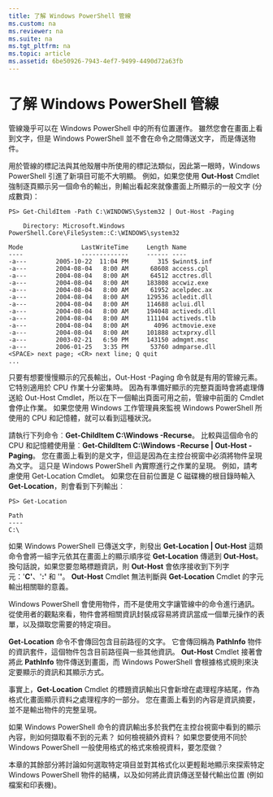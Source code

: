 ```yaml
---
title: 了解 Windows PowerShell 管線
ms.custom: na
ms.reviewer: na
ms.suite: na
ms.tgt_pltfrm: na
ms.topic: article
ms.assetid: 6be50926-7943-4ef7-9499-4490d72a63fb
---
```

# 了解 Windows PowerShell 管線
管線幾乎可以在 Windows PowerShell 中的所有位置運作。 雖然您會在畫面上看到文字，但是 Windows PowerShell 並不會在命令之間傳送文字， 而是傳送物件。

用於管線的標記法與其他殼層中所使用的標記法類似，因此第一眼時，Windows PowerShell 引進了新項目可能不大明顯。 例如，如果您使用 **Out-Host** Cmdlet 強制逐頁顯示另一個命令的輸出，則輸出看起來就像畫面上所顯示的一般文字 (分成數頁)：

```
PS> Get-ChildItem -Path C:\WINDOWS\System32 | Out-Host -Paging

    Directory: Microsoft.Windows PowerShell.Core\FileSystem::C:\WINDOWS\system32

Mode                LastWriteTime     Length Name
----                -------------     ------ ----
-a---        2005-10-22  11:04 PM        315 $winnt$.inf
-a---        2004-08-04   8:00 AM      68608 access.cpl
-a---        2004-08-04   8:00 AM      64512 acctres.dll
-a---        2004-08-04   8:00 AM     183808 accwiz.exe
-a---        2004-08-04   8:00 AM      61952 acelpdec.ax
-a---        2004-08-04   8:00 AM     129536 acledit.dll
-a---        2004-08-04   8:00 AM     114688 aclui.dll
-a---        2004-08-04   8:00 AM     194048 activeds.dll
-a---        2004-08-04   8:00 AM     111104 activeds.tlb
-a---        2004-08-04   8:00 AM       4096 actmovie.exe
-a---        2004-08-04   8:00 AM     101888 actxprxy.dll
-a---        2003-02-21   6:50 PM     143150 admgmt.msc
-a---        2006-01-25   3:35 PM      53760 admparse.dll
<SPACE> next page; <CR> next line; Q quit
...
```

只要有想要慢慢顯示的冗長輸出，Out-Host -Paging 命令就是有用的管線元素。 它特別適用於 CPU 作業十分密集時。 因為有準備好顯示的完整頁面時會將處理傳送給 Out-Host Cmdlet，所以在下一個輸出頁面可用之前，管線中前面的 Cmdlet 會停止作業。 如果您使用 Windows 工作管理員來監視 Windows PowerShell 所使用的 CPU 和記憶體，就可以看到這種狀況。

請執行下列命令︰**Get-ChildItem C:\Windows -Recurse**。 比較與這個命令的 CPU 和記憶體使用量︰**Get-ChildItem C:\Windows -Recurse | Out-Host -Paging**。 您在畫面上看到的是文字，但這是因為在主控台視窗中必須將物件呈現為文字。 這只是 Windows PowerShell 內實際進行之作業的呈現。 例如，請考慮使用 Get-Location Cmdlet。 如果您在目前位置是 C 磁碟機的根目錄時輸入 **Get-Location**，則會看到下列輸出︰

```
PS> Get-Location

Path
----
C:\
```

如果 Windows PowerShell 已傳送文字，則發出 **Get-Location | Out-Host** 這類命令會將一組字元依其在畫面上的顯示順序從 **Get-Location** 傳遞到 **Out-Host**。 換句話說，如果您要忽略標題資訊，則 **Out-Host** 會依序接收到下列字元：'**C'**、'**:'** 和 '**\'**。 **Out-Host** Cmdlet 無法判斷與 **Get-Location** Cmdlet 的字元輸出相關聯的意義。

Windows PowerShell 會使用物件，而不是使用文字讓管線中的命令進行通訊。 從使用者的觀點來看，物件會將相關資訊封裝成容易將資訊當成一個單元操作的表單，以及擷取您需要的特定項目。

**Get-Location** 命令不會傳回包含目前路徑的文字。 它會傳回稱為 **PathInfo** 物件的資訊套件，這個物件包含目前路徑與一些其他資訊。 **Out-Host** Cmdlet 接著會將此 **PathInfo** 物件傳送到畫面，而 Windows PowerShell 會根據格式規則來決定要顯示的資訊和其顯示方式。

事實上，**Get-Location** Cmdlet 的標題資訊輸出只會新增在處理程序結尾，作為格式化畫面顯示資料之處理程序的一部分。 您在畫面上看到的內容是資訊摘要，並不是輸出物件的完整呈現。

如果 Windows PowerShell 命令的資訊輸出多於我們在主控台視窗中看到的顯示內容，則如何擷取看不到的元素？ 如何檢視額外資料？ 如果您要使用不同於 Windows PowerShell 一般使用格式的格式來檢視資料，要怎麼做？

本章的其餘部分將討論如何選取特定項目並對其格式化以更輕鬆地顯示來探索特定 Windows PowerShell 物件的結構，以及如何將此資訊傳送至替代輸出位置 (例如檔案和印表機)。



<!--HONumber=Apr16_HO1-->


